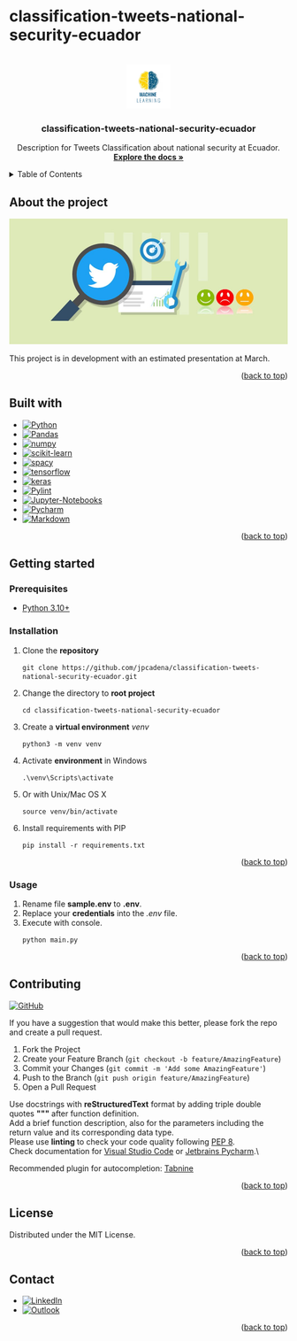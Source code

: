 # classification-tweets-national-security-ecuador

<!-- Improved compatibility of back to top link: See: https://github.com/othneildrew/Best-README-Template/pull/73 -->
<a name="readme-top"></a>

<!-- PROJECT SHIELDS -->
<!--
*** Markdown "reference style" links for readability.
*** Reference links are enclosed in brackets [ ] instead of parentheses ( ).
-->


<!-- PROJECT LOGO -->
<br />
<div align="center">
  <a href="https://github.com/othneildrew/Best-README-Template">
    <img src="assets/static/images/logo.png" alt="Logo" width="80" height="80">
  </a>

<h3 align="center">classification-tweets-national-security-ecuador</h3>

  <p align="center">
    Description for Tweets Classification about national security at Ecuador.
    <br />
    <a href="https://github.com/jpcadena/classification-tweets-national-security-ecuador"><strong>Explore the docs »</strong></a>
    <br />
  </p>
</div>



<!-- TABLE OF CONTENTS -->
<details>
  <summary>Table of Contents</summary>
  <ol>
    <li>
      <a href="#about-the-project">About The Project</a>
      <ul>
        <li><a href="#built-with">Built With</a></li>
      </ul>
    </li>
    <li>
      <a href="#getting-started">Getting Started</a>
      <ul>
        <li><a href="#prerequisites">Prerequisites</a></li>
        <li><a href="#installation">Installation</a></li>
      </ul>
    </li>
    <li><a href="#usage">Usage</a></li>
    <li><a href="#contributing">Contributing</a></li>
    <li><a href="#license">License</a></li>
    <li><a href="#contact">Contact</a></li>
  </ol>
</details>



<!-- ABOUT THE PROJECT -->

## About the project

![Project][project-screenshot]

This project is in development with an estimated presentation at March.


<p align="right">(<a href="#readme-top">back to top</a>)</p>

## Built with

* [![Python][Python.org]][Python-url]
* [![Pandas][pandas]][pandas-url]
* [![numpy][numpy]][numpy-url]
* [![scikit-learn][scikit-learn]][scikit-learn-url]
* [![spacy][spacy]][spacy-url]
* [![tensorflow][tensorflow]][tensorflow-url]
* [![keras][keras]][keras-url]
* [![Pylint][pylint]][pylint-url]
* [![Jupyter-Notebooks][Jupyter-Notebooks]][Jupyter-Notebooks-url]
* [![Pycharm][Pycharm]][Pycharm-url]
* [![Markdown][Markdown]][Markdown-url]

<p align="right">(<a href="#readme-top">back to top</a>)</p>


<!-- GETTING STARTED -->

## Getting started

### Prerequisites

* [Python 3.10+][Python-docs-url]

### Installation

1. Clone the **repository**
    ```
    git clone https://github.com/jpcadena/classification-tweets-national-security-ecuador.git
    ```
2. Change the directory to **root project**
    ```
    cd classification-tweets-national-security-ecuador
    ```
3. Create a **virtual environment** *venv*
    ```
    python3 -m venv venv
    ```
4. Activate **environment** in Windows
    ```
    .\venv\Scripts\activate
    ```
5. Or with Unix/Mac OS X
    ```
    source venv/bin/activate
    ```
6. Install requirements with PIP
    ```
    pip install -r requirements.txt
    ```

<p align="right">(<a href="#readme-top">back to top</a>)</p>



<!-- USAGE EXAMPLES -->

### Usage

1. Rename file **sample.env** to **.env**.
2. Replace your **credentials** into the *.env* file.
3. Execute with console.
    ```
    python main.py
    ```

<p align="right">(<a href="#readme-top">back to top</a>)</p>



<!-- CONTRIBUTING -->

## Contributing

[![GitHub][GitHub]][github-url]

If you have a suggestion that would make this better, please fork the repo and
create a pull request.

1. Fork the Project
2. Create your Feature Branch (`git checkout -b feature/AmazingFeature`)
3. Commit your Changes (`git commit -m 'Add some AmazingFeature'`)
4. Push to the Branch (`git push origin feature/AmazingFeature`)
5. Open a Pull Request

Use docstrings with **reStructuredText** format by adding triple double quotes
**"""** after function definition.\
Add a brief function description, also for the parameters including the return
value and its corresponding data type.\
Please use **linting** to check your code quality
following [PEP 8](https://peps.python.org/pep-0008/).\
Check documentation
for [Visual Studio Code](https://code.visualstudio.com/docs/python/linting#_run-linting)
or [Jetbrains Pycharm](https://github.com/leinardi/pylint-pycharm/blob/master/README.md).\

Recommended plugin for
autocompletion: [Tabnine](https://www.tabnine.com/install)

<p align="right">(<a href="#readme-top">back to top</a>)</p>



<!-- LICENSE -->

## License

Distributed under the MIT License.

<p align="right">(<a href="#readme-top">back to top</a>)</p>



<!-- CONTACT -->

## Contact

- [![LinkedIn][LinkedIn]][linkedin-url]
- [![Outlook][Outlook]](mailto:jpcadena@espol.edu.ec?subject=[GitHub]tweets-classification-backend)

<p align="right">(<a href="#readme-top">back to top</a>)</p>


<!-- MARKDOWN LINKS & IMAGES -->
<!-- https://www.markdownguide.org/basic-syntax/#reference-style-links -->

[LinkedIn]: https://img.shields.io/badge/linkedin-%230077B5.svg?style=for-the-badge&logo=linkedin&logoColor=white

[linkedin-url]: https://linkedin.com/in/juanpablocadenaaguilar

[Outlook]: https://img.shields.io/badge/Microsoft_Outlook-0078D4?style=for-the-badge&logo=microsoft-outlook&logoColor=white

[project-screenshot]: assets/static/images/project.png

[Python.org]: https://img.shields.io/badge/python-3670A0?style=for-the-badge&logo=python&logoColor=ffdd54

[Python-url]: https://www.python.org/

[Python-docs-url]: https://docs.python.org/3.10/

[Pylint]: https://img.shields.io/badge/linting-pylint-yellowgreen

[Pandas]: https://img.shields.io/badge/pandas-%23150458.svg?style=for-the-badge&logo=pandas&logoColor=white

[NumPy]: https://img.shields.io/badge/numpy-%23013243.svg?style=for-the-badge&logo=numpy&logoColor=white

[Scikit-Learn]: https://img.shields.io/badge/scikit--learn-%23F7931E.svg?style=for-the-badge&logo=scikit-learn&logoColor=white

[PyCharm]: https://img.shields.io/badge/PyCharm-21D789?style=for-the-badge&logo=pycharm&logoColor=white

[Markdown]: https://img.shields.io/badge/Markdown-000000?style=for-the-badge&logo=markdown&logoColor=white

[Spacy]: https://img.shields.io/badge/Spacy-09A3D5?style=for-the-badge&logo=spacy&logoColor=white

[TensorFlow]: https://img.shields.io/badge/TensorFlow-FF6F00?style=for-the-badge&logo=tensorflow&logoColor=white

[Keras]: https://img.shields.io/badge/Keras-D00000?style=for-the-badge&logo=keras&logoColor=white

[Jupyter-Notebooks]: https://img.shields.io/badge/Jupyter_Notebooks-F37626?style=for-the-badge&logo=jupyter&logoColor=white


[pylint-url]: https://www.pylint.org/

[pandas-url]: https://pandas.pydata.org/docs/

[numpy-url]: https://numpy.org/

[scikit-learn-url]: https://scikit-learn.org/stable/

[Pycharm-url]: https://www.jetbrains.com/pycharm/

[Markdown-url]: https://daringfireball.net/projects/markdown/

[spacy-url]: https://spacy.io/

[tensorflow-url]: https://www.tensorflow.org/

[keras-url]: https://keras.io/

[Jupyter-Notebooks-url]: https://jupyter.org/


[GitHub]: https://img.shields.io/badge/github-%23121011.svg?style=for-the-badge&logo=github&logoColor=white

[GitHub-url]: https://github.com/jpcadena/tweets-classification-backend